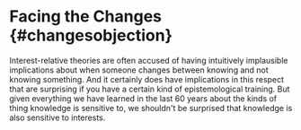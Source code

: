 # Facing the Changes {#changesobjection}

Interest-relative theories are often accused of having intuitively implausible implications about when someone changes between knowing and not knowing something. And it certainly does have implications in this respect that are surprising if you have a certain kind of epistemological training. But given everything we have learned in the last 60 years about the kinds of thing knowledge is sensitive to, we shouldn't be surprised that knowledge is also sensitive to interests.